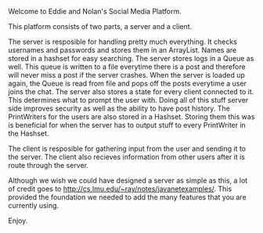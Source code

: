 Welcome to Eddie and Nolan's Social Media Platform.  

This platform consists of two parts, a server and a client.

The server is resposible for handling pretty much everything.  It checks usernames and passwords and stores them in an ArrayList.
Names are stored in a hashset for easy searching.  The server stores logs in a Queue as well.  This queue is written to a file everytime
there is a post and therefore will never miss a post if the server crashes.  When the server is loaded up again, the Queue is read from
file and pops off the posts everytime a user joins the chat.  The server also stores a state for every client connected to it.  
This determines what to prompt the user with.  Doing all of this stuff server side improves security as well as the ability to have post
history. The PrintWriters for the users are also stored in a Hashset.  Storing them this was is beneficial for when the server has to
output stuff to every PrintWriter in the Hashset.  

The client is resposible for gathering input from the user and sending it to the server.  The client also recieves information from other
users after it is route through the server.  

Although we wish we could have designed a server as simple as this, a lot of credit goes to http://cs.lmu.edu/~ray/notes/javanetexamples/.
This provided the foundation we needed to add the many features that you are currently using.  

Enjoy. 
